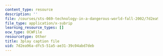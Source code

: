 ```yaml
---
content_type: resource
description: ''
file: /courses/sts-069-technology-in-a-dangerous-world-fall-2002/7d2ea96adfc551a5ae3139c04abd7deb_4YRf-1mLlyw.vtt
file_type: application/x-subrip
learning_resource_types: []
ocw_type: OCWFile
resourcetype: Other
title: 3play caption file
uid: 7d2ea96a-dfc5-51a5-ae31-39c04abd7deb
---
```

